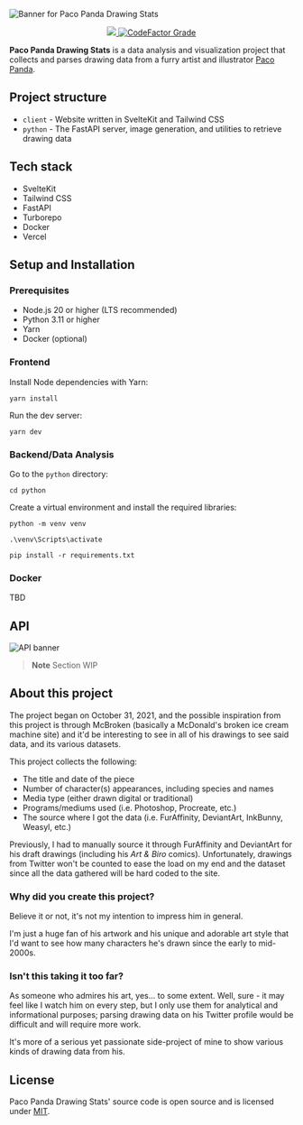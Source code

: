 ![Banner for Paco Panda Drawing Stats](https://user-images.githubusercontent.com/94678583/208869784-c68b5483-8e18-4d01-9163-d502b4cb40c5.png)

<div align="center">
  <a href="https://opensource.org/licenses/MIT">
		<img src="https://img.shields.io/github/license/kuroji-fusky/pacopanda-drawing-stats?style=flat-square">
	</a>
  <a href="https://www.codefactor.io/repository/github/kuroji-fusky/pacopanda-drawing-stats">
    <img alt="CodeFactor Grade" src="https://img.shields.io/codefactor/grade/github/kuroji-fusky/pacopanda-drawing-stats?style=flat-square">
  </a>
</div>
	
**Paco Panda Drawing Stats** is a data analysis and visualization project
that collects and parses drawing data from a furry artist and illustrator
[Paco Panda][paco].

## Project structure

- `client` - Website written in SvelteKit and Tailwind CSS
- `python` - The FastAPI server, image generation, and utilities to
  retrieve drawing data

## Tech stack

- SvelteKit
- Tailwind CSS
- FastAPI
- Turborepo
- Docker
- Vercel

## Setup and Installation

### Prerequisites

- Node.js 20 or higher (LTS recommended)
- Python 3.11 or higher
- Yarn
- Docker (optional)

### Frontend

Install Node dependencies with Yarn:

```console
yarn install
```

Run the dev server:

```console
yarn dev
```

### Backend/Data Analysis

Go to the `python` directory:

```console
cd python
```

Create a virtual environment and install the required libraries:

```console
python -m venv venv

.\venv\Scripts\activate

pip install -r requirements.txt
```

### Docker

TBD

## API

![API banner](https://user-images.githubusercontent.com/94678583/203912229-9b6c2479-e999-4b36-9d54-205037691d18.png)

> **Note**
> Section WIP

## About this project

The project began on October 31, 2021, and the possible inspiration from this
project is through McBroken (basically a McDonald's broken ice cream machine
site) and it'd be interesting to see in all of his drawings to see said data,
and its various datasets.

This project collects the following:

- The title and date of the piece
- Number of character(s) appearances, including species and names
- Media type (either drawn digital or traditional)
- Programs/mediums used (i.e. Photoshop, Procreate, etc.)
- The source where I got the data (i.e. FurAffinity, DeviantArt, InkBunny,
  Weasyl, etc.)

Previously, I had to manually source it through FurAffinity and DeviantArt for
his draft drawings (including his _Art & Biro_ comics). Unfortunately, drawings
from Twitter won't be counted to ease the load on my end and the
dataset since all the data gathered will be hard coded to the site.

### Why did you create this project?

Believe it or not, it's not my intention to impress him in general.

I'm just a huge fan of his artwork and his unique and adorable art style that
I'd want to see how many characters he's drawn since the early to mid-2000s.

### Isn't this taking it too far?

As someone who admires his art, yes... to some extent. Well, sure - it may feel
like I watch him on every step, but I only use them for analytical and
informational purposes; parsing drawing data on his Twitter profile would be
difficult and will require more work.

It's more of a serious yet passionate side-project of mine to show various kinds of
drawing data from his.

## License

Paco Panda Drawing Stats' source code is open source and is licensed under
[MIT](https://opensource.org/licenses/MIT).

[paco]: https://twitter.com/panda_paco
